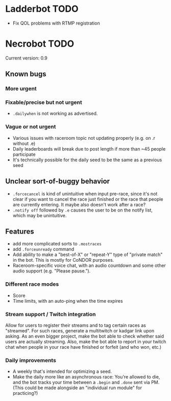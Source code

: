 # Ladderbot TODO

- Fix QOL problems with RTMP registration

# Necrobot TODO

Current version: 0.9

## Known bugs

### More urgent

### Fixable/precise but not urgent

- `.dailywhen` is not working as advertised.
 
### Vague or not urgent

- Various issues with raceroom topic not updating properly (e.g. on .r without .e)
- Daily leaderboards will break due to post length if more than ~45 people participate
- It's technically possible for the daily seed to be the same as a previous seed

## Unclear sort-of-buggy behavior

- `.forcecancel` is kind of unintuitive when input pre-race, since it's not clear if you want to cancel the race
just finished or the race that people are currently entering. It maybe also doesn't work after a race?
- `.notify off` followed by `.e` causes the user to be on the notify list, which may be unintuitive.

## Features

- add more complicated sorts to `.mostraces`
- add `.forceunready` command
- Add ability to make a "best-of-X" or "repeat-Y" type of "private match" in the bot. This is mostly for CoNDOR purposes.
- Raceroom-specific voice chat, with an audio countdown and some other audio support (e.g. "Please pause.").

### Different race modes

- Score
- Time limits, with an auto-ping when the time expires

### Stream support / Twitch integration

Allow for users to register their streams and to tag certain races as "streamed". For such races, generate a multitwitch or kadgar link upon asking. As an even bigger project, make the bot able to check whether said users are actually streaming. Also, make the bot able to report in your twitch chat when people in your race have finished or forfeit (and who won, etc.)

### Daily improvements

- A weekly that's intended for optimizing a seed.
- Make the daily more like an asynchronous race: You're allowed to die, and the bot tracks your time between a
`.begin` and `.done` sent via PM. (This could be made alongside an "individual run module" for practicing?)

